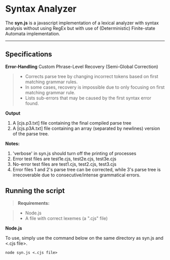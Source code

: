 Syntax Analyzer
===================

The **syn.js** is a javascript implementation of a lexical analyzer with syntax analysis without using RegEx but with use of (Deterministic) Finite-state Automata implementation.

----------

Specifications
-------------

**Error-Handling**
Custom Phrase-Level Recovery (Semi-Global Correction)
> * Corrects parse tree by changing incorrect tokens based on first matching grammar rules.
> * In some cases, recovery is impossible due to only focusing on first matching grammar rule.
> * Lists sub-errors that may be caused by the first syntax error found.

**Output**
1.  A [cjs.p3.txt] file containing the final compiled parse tree
2.  A [cjs.p3A.txt] file containing an array (separated by newlines) version of the parse tree.

**Notes:**
1.	'verbose' in syn.js should turn off the printing of processes
2.	Error test files are test1e.cjs, test2e.cjs, test3e.cjs
3.	No-error test files are test1.cjs, test2.cjs, test3.cjs
4.	Error files 1 and 2's parse tree can be corrected, while 3's parse tree is irrecoverable due to consecutive/intense grammatical errors.

Running the script
-------------

> **Requirements:**

> - Node.js
> - A file with correct lexemes (a ".cjs" file)

**Node.js**

To use, simply use the command below on the same directory as syn.js and <.cjs file>.
```
node syn.js <.cjs file>
```
